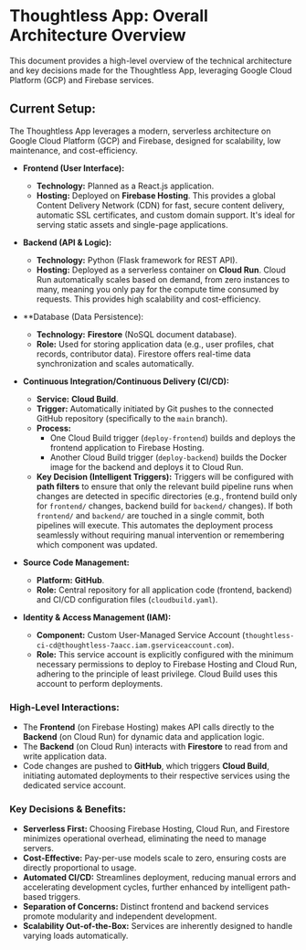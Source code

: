 # Thoughtless App: Overall Architecture Overview

This document provides a high-level overview of the technical architecture and key decisions made for the Thoughtless App, leveraging Google Cloud Platform (GCP) and Firebase services.

## Current Setup:

The Thoughtless App leverages a modern, serverless architecture on Google Cloud Platform (GCP) and Firebase, designed for scalability, low maintenance, and cost-efficiency.

* **Frontend (User Interface):**
    * **Technology:** Planned as a React.js application.
    * **Hosting:** Deployed on **Firebase Hosting**. This provides a global Content Delivery Network (CDN) for fast, secure content delivery, automatic SSL certificates, and custom domain support. It's ideal for serving static assets and single-page applications.

* **Backend (API & Logic):**
    * **Technology:** Python (Flask framework for REST API).
    * **Hosting:** Deployed as a serverless container on **Cloud Run**. Cloud Run automatically scales based on demand, from zero instances to many, meaning you only pay for the compute time consumed by requests. This provides high scalability and cost-efficiency.

* **Database (Data Persistence):
    * **Technology:** **Firestore** (NoSQL document database).
    * **Role:** Used for storing application data (e.g., user profiles, chat records, contributor data). Firestore offers real-time data synchronization and scales automatically.

* **Continuous Integration/Continuous Delivery (CI/CD):**
    * **Service:** **Cloud Build**.
    * **Trigger:** Automatically initiated by Git pushes to the connected GitHub repository (specifically to the `main` branch).
    * **Process:**
        * One Cloud Build trigger (`deploy-frontend`) builds and deploys the frontend application to Firebase Hosting.
        * Another Cloud Build trigger (`deploy-backend`) builds the Docker image for the backend and deploys it to Cloud Run.
    * **Key Decision (Intelligent Triggers):** Triggers will be configured with **path filters** to ensure that only the relevant build pipeline runs when changes are detected in specific directories (e.g., frontend build only for `frontend/` changes, backend build for `backend/` changes). If both `frontend/` and `backend/` are touched in a single commit, both pipelines will execute. This automates the deployment process seamlessly without requiring manual intervention or remembering which component was updated.

* **Source Code Management:**
    * **Platform:** **GitHub**.
    * **Role:** Central repository for all application code (frontend, backend) and CI/CD configuration files (`cloudbuild.yaml`).

* **Identity & Access Management (IAM):**
    * **Component:** Custom User-Managed Service Account (`thoughtless-ci-cd@thoughtless-7aacc.iam.gserviceaccount.com`).
    * **Role:** This service account is explicitly configured with the minimum necessary permissions to deploy to Firebase Hosting and Cloud Run, adhering to the principle of least privilege. Cloud Build uses this account to perform deployments.

### High-Level Interactions:

* The **Frontend** (on Firebase Hosting) makes API calls directly to the **Backend** (on Cloud Run) for dynamic data and application logic.
* The **Backend** (on Cloud Run) interacts with **Firestore** to read from and write application data.
* Code changes are pushed to **GitHub**, which triggers **Cloud Build**, initiating automated deployments to their respective services using the dedicated service account.

### Key Decisions & Benefits:

* **Serverless First:** Choosing Firebase Hosting, Cloud Run, and Firestore minimizes operational overhead, eliminating the need to manage servers.
* **Cost-Effective:** Pay-per-use models scale to zero, ensuring costs are directly proportional to usage.
* **Automated CI/CD:** Streamlines deployment, reducing manual errors and accelerating development cycles, further enhanced by intelligent path-based triggers.
* **Separation of Concerns:** Distinct frontend and backend services promote modularity and independent development.
* **Scalability Out-of-the-Box:** Services are inherently designed to handle varying loads automatically.
